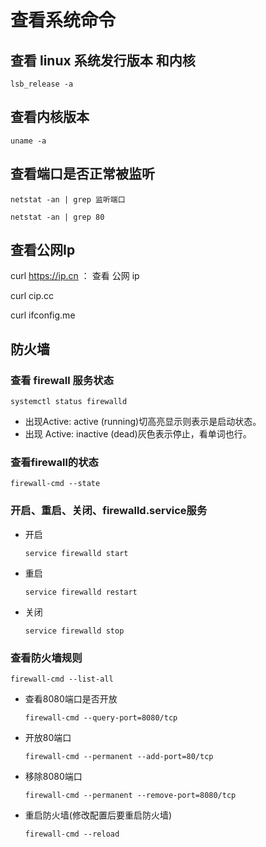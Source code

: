 # 查看系统命令

## 查看 linux 系统发行版本 和内核

```
lsb_release -a
```



## 查看内核版本

```
uname -a
```

## 查看端口是否正常被监听
```shell
netstat -an | grep 监听端口

netstat -an | grep 80
```

## 查看公网Ip

curl https://ip.cn ： 查看 公网 ip

curl cip.cc

curl ifconfig.me



## 防火墙

### 查看 firewall 服务状态

```
systemctl status firewalld
```

- 出现Active: active (running)切高亮显示则表示是启动状态。
- 出现 Active: inactive (dead)灰色表示停止，看单词也行。

###  查看firewall的状态 

```
firewall-cmd --state
```

###  开启、重启、关闭、firewalld.service服务 

- 开启

  ```
  service firewalld start
  ```

  

- 重启

  ```
  service firewalld restart
  ```

  

- 关闭

  ```
  service firewalld stop
  ```

  

### 查看防火墙规则

```
firewall-cmd --list-all
```

- 查看8080端口是否开放

  ```
  firewall-cmd --query-port=8080/tcp
  ```

- 开放80端口

  ```
  firewall-cmd --permanent --add-port=80/tcp
  ```

- 移除8080端口

  ```
  firewall-cmd --permanent --remove-port=8080/tcp
  ```

- 重启防火墙(修改配置后要重启防火墙) 

  ```
  firewall-cmd --reload
  ```

  <Vssue title="Vssue Demo" />